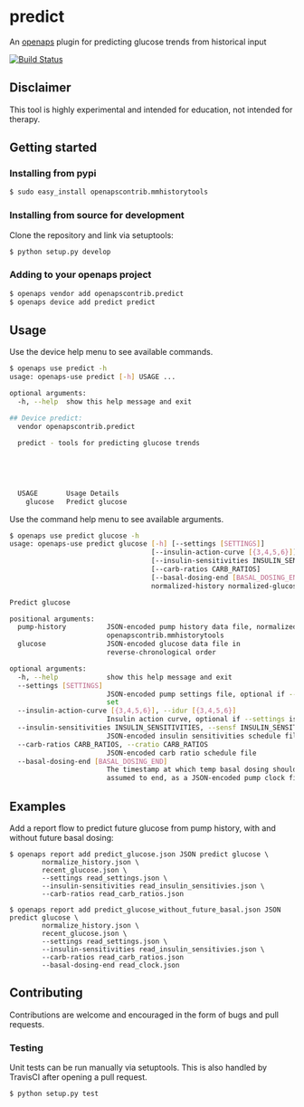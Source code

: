 # predict
An [openaps](https://github.com/openaps/openaps) plugin for predicting glucose trends from historical input

[![Build Status](https://travis-ci.org/loudnate/openaps-predict.svg)](https://travis-ci.org/loudnate/openaps-predict)

## Disclaimer
This tool is highly experimental and intended for education, not intended for therapy.

## Getting started
### Installing from pypi

```bash
$ sudo easy_install openapscontrib.mmhistorytools
```
### Installing from source for development
Clone the repository and link via setuptools:
```bash
$ python setup.py develop
```

### Adding to your openaps project
```bash
$ openaps vendor add openapscontrib.predict
$ openaps device add predict predict
```

## Usage
Use the device help menu to see available commands.
```bash
$ openaps use predict -h
usage: openaps-use predict [-h] USAGE ...

optional arguments:
  -h, --help  show this help message and exit

## Device predict:
  vendor openapscontrib.predict
  
  predict - tools for predicting glucose trends
  
  
  
      

  USAGE       Usage Details
    glucose   Predict glucose
```

Use the command help menu to see available arguments.
```bash
$ openaps use predict glucose -h
usage: openaps-use predict glucose [-h] [--settings [SETTINGS]]
                                   [--insulin-action-curve [{3,4,5,6}]]
                                   [--insulin-sensitivities INSULIN_SENSITIVITIES]
                                   [--carb-ratios CARB_RATIOS]
                                   [--basal-dosing-end [BASAL_DOSING_END]]
                                   normalized-history normalized-glucose

Predict glucose

positional arguments:
  pump-history          JSON-encoded pump history data file, normalized by
                        openapscontrib.mmhistorytools
  glucose               JSON-encoded glucose data file in 
                        reverse-chronological order

optional arguments:
  -h, --help            show this help message and exit
  --settings [SETTINGS]
                        JSON-encoded pump settings file, optional if --idur is
                        set
  --insulin-action-curve [{3,4,5,6}], --idur [{3,4,5,6}]
                        Insulin action curve, optional if --settings is set
  --insulin-sensitivities INSULIN_SENSITIVITIES, --sensf INSULIN_SENSITIVITIES
                        JSON-encoded insulin sensitivities schedule file
  --carb-ratios CARB_RATIOS, --cratio CARB_RATIOS
                        JSON-encoded carb ratio schedule file
  --basal-dosing-end [BASAL_DOSING_END]
                        The timestamp at which temp basal dosing should be
                        assumed to end, as a JSON-encoded pump clock file
```

## Examples

Add a report flow to predict future glucose from pump history, with and without future basal dosing:
```
$ openaps report add predict_glucose.json JSON predict glucose \ 
        normalize_history.json \
		recent_glucose.json \
		--settings read_settings.json \
		--insulin-sensitivities read_insulin_sensitivies.json \
		--carb-ratios read_carb_ratios.json

$ openaps report add predict_glucose_without_future_basal.json JSON predict glucose \ 
        normalize_history.json \
		recent_glucose.json \
		--settings read_settings.json \
		--insulin-sensitivities read_insulin_sensitivies.json \
		--carb-ratios read_carb_ratios.json
		--basal-dosing-end read_clock.json
```

## Contributing
Contributions are welcome and encouraged in the form of bugs and pull requests.

### Testing
 
Unit tests can be run manually via setuptools. This is also handled by TravisCI after opening a pull request.
 
```bash
$ python setup.py test
```
